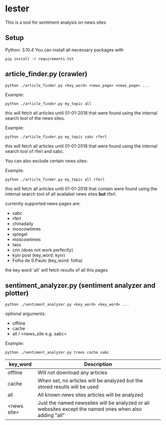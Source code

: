 # lester
This is a tool for sentiment analysis on news sites

## Setup
Python: 3.10.4
You can install all necessary packages with 
    
    pip install -r requirements.txt

## article_finder.py (crawler)
    python ./article_finder.py <key_word> <news_page> <news_page> ...

Example: 

    python ./article_finder.py my_topic all

this will fetch all articles until 01-01-2018 that were found using the internal search tool of the news sites.

Example: 

    python ./article_finder.py my_topic sabc rferl

this will fetch all articles until 01-01-2018 that were found using the internal search tool of rferl and sabc.

You can also exclude certain news sites:

Example: 

    python ./article_finder.py my_topic all rferl

this will fetch all articles until 01-01-2018 that contain were found using the internal search tool of all availabel news sites **but** rferl.


currently supported news pages are:

- sabc
- rferl
- chinadaily
- moscowtimes
- spiegel
- moscowtimes
- tass
- cnn (does not work perfectly)
- kyiv post (key_word: kyiv)
- Folha de S.Paulo (key_word: folha)
  
the key word 'all' will fetch results of all this pages

## sentiment_analyzer.py (sentiment analyzer and plotter)
    python ./sentiment_analyzer.py <key_word> <key_word> ...
    
optional arguments:

- offline
- cache
- all / \<news_site e.g. sabc\>

Example: 

    python ./sentiment_analyzer.py trees cache sabc

| key_word      | Description |
| ----------- | ----------- |
| offline      | Will not download any articles       |
| cache   | When set, no articles will be analyzed but the stored results will be used        |
| all   | All known news sites articles will be analyzed        |
| \<news site\>   | Just the named newssites will be analyzed or all webssites except the named ones when also adding "all"      |
